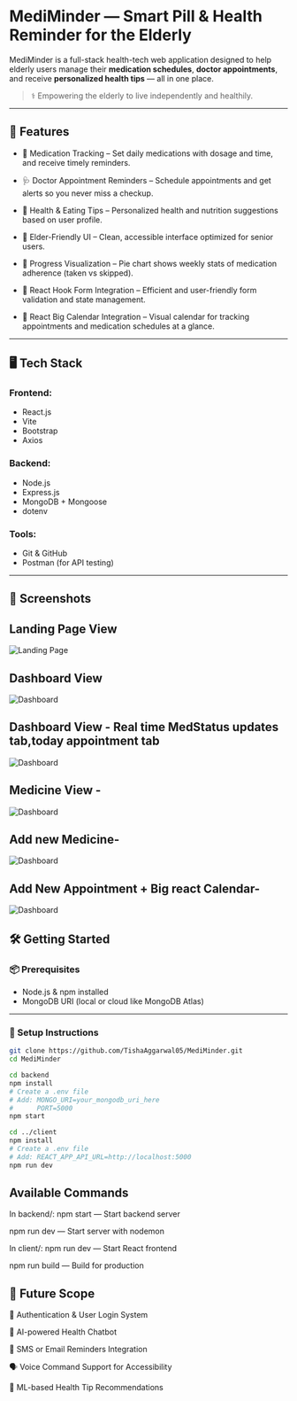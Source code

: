 #  MediMinder — Smart Pill & Health Reminder for the Elderly

MediMinder is a full-stack health-tech web application designed to help elderly users manage their **medication schedules**, **doctor appointments**, and receive **personalized health tips** — all in one place.

> ⚕️ Empowering the elderly to live independently and healthily.

<!--![MediMinder Banner](https://your-image-url-here.com/banner.png)  Replace with real image link or comment this if not ready -->

---

## 🚀 Features
- 📅 Medication Tracking – Set daily medications with dosage and time, and receive timely reminders.

- 🩺 Doctor Appointment Reminders – Schedule appointments and get alerts so you never miss a checkup.

- 🍲 Health & Eating Tips – Personalized health and nutrition suggestions based on user profile.

- 👴 Elder-Friendly UI – Clean, accessible interface optimized for senior users.

- 🔄 Progress Visualization – Pie chart shows weekly stats of medication adherence (taken vs skipped).
 
- 🧠 React Hook Form Integration – Efficient and user-friendly form validation and state management.

- 📆 React Big Calendar Integration – Visual calendar for tracking appointments and medication schedules at a glance.
---

## 🖥️ Tech Stack

### Frontend:
- React.js
- Vite
- Bootstrap
- Axios

### Backend:
- Node.js
- Express.js
- MongoDB + Mongoose
- dotenv

### Tools:
- Git & GitHub
- Postman (for API testing)
<!--- Render (for backend deployment)
- Netlify / Vercel (for frontend deployment)-->

---

## 📸 Screenshots



## Landing Page View
![Landing Page](https://github.com/TishaAggarwal05/MediMinder/blob/main/screenshots/img1.png)

## Dashboard View
![Dashboard](https://github.com/TishaAggarwal05/MediMinder/blob/main/screenshots/img2.png)
## Dashboard View - Real time MedStatus updates tab,today appointment tab
![Dashboard](https://github.com/TishaAggarwal05/MediMinder/blob/main/screenshots/img3.png)
## Medicine View -
![Dashboard](https://github.com/TishaAggarwal05/MediMinder/blob/main/screenshots/img4.png)
## Add new Medicine- 
![Dashboard](https://github.com/TishaAggarwal05/MediMinder/blob/main/screenshots/img5.png)
## Add New Appointment + Big react Calendar- 
![Dashboard](https://github.com/TishaAggarwal05/MediMinder/blob/main/screenshots/img6.png)



## 🛠️ Getting Started

### 📦 Prerequisites
- Node.js & npm installed
- MongoDB URI (local or cloud like MongoDB Atlas)

---

### 🔧 Setup Instructions

```bash
git clone https://github.com/TishaAggarwal05/MediMinder.git
cd MediMinder
```
```bash
cd backend
npm install
# Create a .env file
# Add: MONGO_URI=your_mongodb_uri_here
#      PORT=5000
npm start

```
```bash
cd ../client
npm install
# Create a .env file
# Add: REACT_APP_API_URL=http://localhost:5000
npm run dev

```


## Available Commands
In backend/:
npm start — Start backend server

npm run dev — Start server with nodemon

In client/:
npm run dev — Start React frontend

npm run build — Build for production


## 🔮 Future Scope

🔐 Authentication & User Login System

🤖 AI-powered Health Chatbot

📲 SMS or Email Reminders Integration

🗣️ Voice Command Support for Accessibility

🧠 ML-based Health Tip Recommendations
